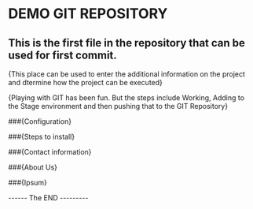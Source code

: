 # DEMO GIT REPOSITORY

## This is the first file in the repository that can be used for first commit. 

{This place can be used to enter the additional information on the project and dtermine how the project can be executed}


{Playing with GIT has been fun. But the steps include Working, Adding to the Stage environment and then pushing that to the GIT Repository}


###{Configuration}


###{Steps to install}


###{Contact information}

###{About Us}

###{Ipsum}





------ The END ---------
